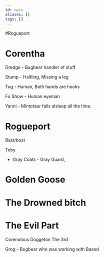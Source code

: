 ```yaml
---
id: npcs
aliases: []
tags: []
---
```


#Rogueport




# Corentha


 Dredge - Bugbear handler of stuff

 Stump  - Halfling, Missing a leg

 Tug    - Human, Both hands are hooks
 
 Fu`Show - Human  eyeman

 Yanni  - Mintotaur falls alsleep all the time. 


# Rogueport 

Bast/bost

Toby

- Gray Coats - Gray Guard, 


# Golden Goose


# The Drowned bitch

# The Evil Part


Corenolous Doggeton The 3rd 


Grog -  Bugbear who was working with Based
